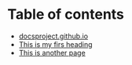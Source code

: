 # Table of contents

* [docsproject.github.io](README.md)
* [This is my firs heading](testfile.md)
* [This is another page](this-is-another-page.md)

